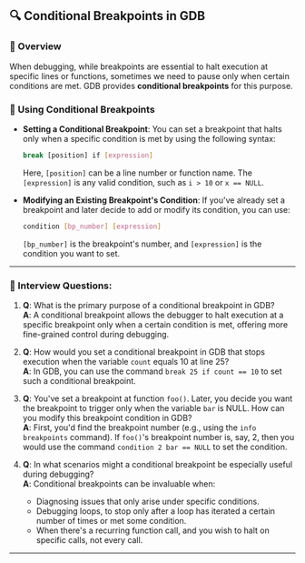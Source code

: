 ## 🔍 Conditional Breakpoints in GDB

### 📘 Overview

When debugging, while breakpoints are essential to halt execution at specific lines or functions, sometimes we need to pause only when certain conditions are met. GDB provides **conditional breakpoints** for this purpose.

### 📝 Using Conditional Breakpoints

- **Setting a Conditional Breakpoint**: You can set a breakpoint that halts only when a specific condition is met by using the following syntax:

  ```bash
  break [position] if [expression]
  ```

  Here, `[position]` can be a line number or function name. The `[expression]` is any valid condition, such as `i > 10` or `x == NULL`.

- **Modifying an Existing Breakpoint's Condition**: If you've already set a breakpoint and later decide to add or modify its condition, you can use:

  ```bash
  condition [bp_number] [expression]
  ```

  `[bp_number]` is the breakpoint's number, and `[expression]` is the condition you want to set.

---

### 🎤 Interview Questions:

1. **Q**: What is the primary purpose of a conditional breakpoint in GDB?  
   **A**: A conditional breakpoint allows the debugger to halt execution at a specific breakpoint only when a certain condition is met, offering more fine-grained control during debugging.

2. **Q**: How would you set a conditional breakpoint in GDB that stops execution when the variable `count` equals 10 at line 25?  
   **A**: In GDB, you can use the command `break 25 if count == 10` to set such a conditional breakpoint.

3. **Q**: You've set a breakpoint at function `foo()`. Later, you decide you want the breakpoint to trigger only when the variable `bar` is NULL. How can you modify this breakpoint condition in GDB?  
   **A**: First, you'd find the breakpoint number (e.g., using the `info breakpoints` command). If `foo()`'s breakpoint number is, say, 2, then you would use the command `condition 2 bar == NULL` to set the condition.

4. **Q**: In what scenarios might a conditional breakpoint be especially useful during debugging?  
   **A**: Conditional breakpoints can be invaluable when:
   - Diagnosing issues that only arise under specific conditions.
   - Debugging loops, to stop only after a loop has iterated a certain number of times or met some condition.
   - When there's a recurring function call, and you wish to halt on specific calls, not every call.

---

